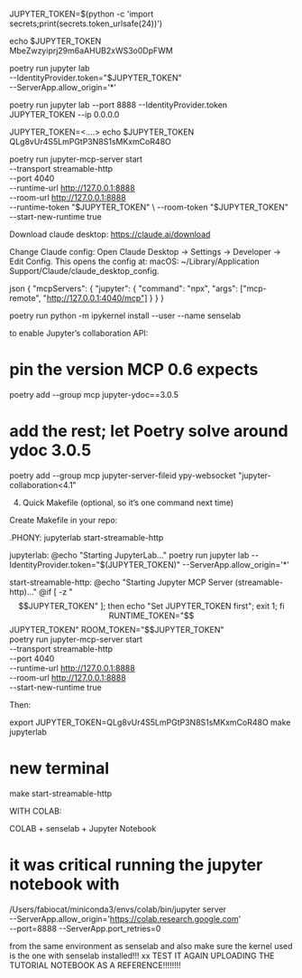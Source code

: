 JUPYTER_TOKEN=$(python -c 'import secrets;print(secrets.token_urlsafe(24))')

echo $JUPYTER_TOKEN   
MbeZwzyiprj29m6aAHUB2xWS3o0DpFWM


poetry run jupyter lab \
  --IdentityProvider.token="$JUPYTER_TOKEN" \
  --ServerApp.allow_origin='*'

poetry run jupyter lab --port 8888 --IdentityProvider.token JUPYTER_TOKEN --ip 0.0.0.0





JUPYTER_TOKEN=<....>
echo $JUPYTER_TOKEN                  
QLg8vUr4S5LmPGtP3N8S1sMKxmCoR48O

poetry run jupyter-mcp-server start \
  --transport streamable-http \
  --port 4040 \
  --runtime-url http://127.0.0.1:8888 \
  --room-url    http://127.0.0.1:8888 \
  --runtime-token "$JUPYTER_TOKEN" \
  --room-token    "$JUPYTER_TOKEN" \
  --start-new-runtime true




Download claude desktop:
https://claude.ai/download


Change Claude config:
Open Claude Desktop → Settings → Developer → Edit Config. This opens the config at:
macOS: ~/Library/Application Support/Claude/claude_desktop_config.

json
{
  "mcpServers": {
    "jupyter": {
      "command": "npx",
      "args": ["mcp-remote", "http://127.0.0.1:4040/mcp"]
    }
  }
}


poetry run python -m ipykernel install --user --name senselab



to enable Jupyter’s collaboration API:
# pin the version MCP 0.6 expects
poetry add --group mcp jupyter-ydoc==3.0.5

# add the rest; let Poetry solve around ydoc 3.0.5
poetry add --group mcp jupyter-server-fileid ypy-websocket "jupyter-collaboration<4.1"








4) Quick Makefile (optional, so it’s one command next time)

Create Makefile in your repo:

.PHONY: jupyterlab start-streamable-http

jupyterlab:
	@echo "Starting JupyterLab…"
	poetry run jupyter lab --IdentityProvider.token="$(JUPYTER_TOKEN)" --ServerApp.allow_origin='*'

start-streamable-http:
	@echo "Starting Jupyter MCP Server (streamable-http)…"
	@if [ -z "$$JUPYTER_TOKEN" ]; then echo "Set JUPYTER_TOKEN first"; exit 1; fi
	RUNTIME_TOKEN="$$JUPYTER_TOKEN" ROOM_TOKEN="$$JUPYTER_TOKEN" \
	poetry run jupyter-mcp-server start \
	  --transport streamable-http \
	  --port 4040 \
	  --runtime-url http://127.0.0.1:8888 \
	  --room-url    http://127.0.0.1:8888 \
	  --start-new-runtime true


Then:

export JUPYTER_TOKEN=QLg8vUr4S5LmPGtP3N8S1sMKxmCoR48O
make jupyterlab
# new terminal
make start-streamable-http







WITH COLAB:

COLAB + senselab + Jupyter Notebook

# it was critical running the jupyter notebook with 
/Users/fabiocat/miniconda3/envs/colab/bin/jupyter server \
  --ServerApp.allow_origin='https://colab.research.google.com' \
  --port=8888 --ServerApp.port_retries=0

from the same environment as senselab and also make sure the kernel used is the one with senselab installed!!!
xx
TEST IT AGAIN UPLOADING THE TUTORIAL NOTEBOOK AS A REFERENCE!!!!!!!!

